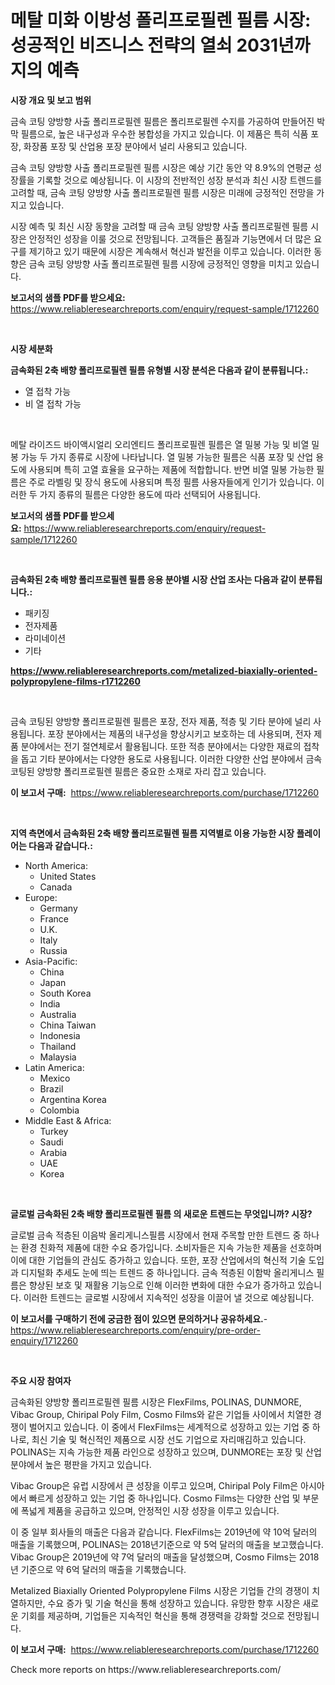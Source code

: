 <p><h1>메탈 미화 이방성 폴리프로필렌 필름 시장: 성공적인 비즈니스 전략의 열쇠 2031년까지의 예측</h1></p><p><strong>시장 개요 및 보고 범위</strong></p>
<p><p>금속 코팅 양방향 사출 폴리프로필렌 필름은 폴리프로필렌 수지를 가공하여 만들어진 박막 필름으로, 높은 내구성과 우수한 봉합성을 가지고 있습니다. 이 제품은 특히 식품 포장, 화장품 포장 및 산업용 포장 분야에서 널리 사용되고 있습니다. </p><p>금속 코팅 양방향 사출 폴리프로필렌 필름 시장은 예상 기간 동안 약 8.9%의 연평균 성장률을 기록할 것으로 예상됩니다. 이 시장의 전반적인 성장 분석과 최신 시장 트렌드를 고려할 때, 금속 코팅 양방향 사출 폴리프로필렌 필름 시장은 미래에 긍정적인 전망을 가지고 있습니다. </p><p>시장 예측 및 최신 시장 동향을 고려할 때 금속 코팅 양방향 사출 폴리프로필렌 필름 시장은 안정적인 성장을 이룰 것으로 전망됩니다. 고객들은 품질과 기능면에서 더 많은 요구를 제기하고 있기 때문에 시장은 계속해서 혁신과 발전을 이루고 있습니다. 이러한 동향은 금속 코팅 양방향 사출 폴리프로필렌 필름 시장에 긍정적인 영향을 미치고 있습니다.</p></p>
<p><strong>보고서의 샘플 PDF를 받으세요:</strong> <a href="https://www.reliableresearchreports.com/enquiry/request-sample/1712260">https://www.reliableresearchreports.com/enquiry/request-sample/1712260</a></p>
<p>&nbsp;</p>
<p><strong>시장 세분화</strong></p>
<p><strong>금속화된 2축 배향 폴리프로필렌 필름 유형별 시장 분석은 다음과 같이 분류됩니다.:</strong></p>
<p><ul><li>열 접착 가능</li><li>비 열 접착 가능</li></ul></p>
<p>&nbsp;</p>
<p><p>메탈 라이즈드 바이액시얼리 오리엔티드 폴리프로필렌 필름은 열 밀봉 가능 및 비열 밀봉 가능 두 가지 종류로 시장에 나타납니다. 열 밀봉 가능한 필름은 식품 포장 및 산업 용도에 사용되며 특히 고열 효율을 요구하는 제품에 적합합니다. 반면 비열 밀봉 가능한 필름은 주로 라벨링 및 장식 용도에 사용되며 특정 필름 사용자들에게 인기가 있습니다. 이러한 두 가지 종류의 필름은 다양한 용도에 따라 선택되어 사용됩니다.</p></p>
<p><strong>보고서의 샘플 PDF를 받으세요:</strong>&nbsp;<a href="https://www.reliableresearchreports.com/enquiry/request-sample/1712260">https://www.reliableresearchreports.com/enquiry/request-sample/1712260</a></p>
<p>&nbsp;</p>
<p><strong> 금속화된 2축 배향 폴리프로필렌 필름 응용 분야별 시장 산업 조사는 다음과 같이 분류됩니다.:</strong></p>
<p><ul><li>패키징</li><li>전자제품</li><li>라미네이션</li><li>기타</li></ul></p>
<p><strong><a href="https://www.reliableresearchreports.com/metalized-biaxially-oriented-polypropylene-films-r1712260">https://www.reliableresearchreports.com/metalized-biaxially-oriented-polypropylene-films-r1712260</a></strong></p>
<p>&nbsp;</p>
<p><p>금속 코팅된 양방향 폴리프로필렌 필름은 포장, 전자 제품, 적층 및 기타 분야에 널리 사용됩니다. 포장 분야에서는 제품의 내구성을 향상시키고 보호하는 데 사용되며, 전자 제품 분야에서는 전기 절연체로서 활용됩니다. 또한 적층 분야에서는 다양한 재료의 접착을 돕고 기타 분야에서는 다양한 용도로 사용됩니다. 이러한 다양한 산업 분야에서 금속 코팅된 양방향 폴리프로필렌 필름은 중요한 소재로 자리 잡고 있습니다.</p></p>
<p><strong>이 보고서 구매:</strong>&nbsp; <a href="https://www.reliableresearchreports.com/purchase/1712260">https://www.reliableresearchreports.com/purchase/1712260</a></p>
<p>&nbsp;</p>
<p><strong>지역 측면에서 금속화된 2축 배향 폴리프로필렌 필름 지역별로 이용 가능한 시장 플레이어는 다음과 같습니다.:</strong></p>
<p><ul>
    <li>
        North America:
        <ul>
            <li>United States</li>
            <li>Canada</li>
        </ul>
    </li>
    <li>
        Europe:
        <ul>
            <li>Germany</li>
            <li>France</li>
            <li>U.K.</li>
            <li>Italy</li>
            <li>Russia</li>
        </ul>
    </li>
    <li>
        Asia-Pacific:
        <ul>
            <li>China</li>
            <li>Japan</li>
            <li>South Korea</li>
            <li>India</li>
            <li>Australia</li>
            <li>China Taiwan</li>
            <li>Indonesia</li>
            <li>Thailand</li>
            <li>Malaysia</li>
        </ul>
    </li>
    <li>
        Latin America:
        <ul>
            <li>Mexico</li>
            <li>Brazil</li>
            <li>Argentina Korea</li>
            <li>Colombia</li>
        </ul>
    </li>
    <li>
        Middle East & Africa:
        <ul>
            <li>Turkey</li>
            <li>Saudi</li>
            <li>Arabia</li>
            <li>UAE</li>
            <li>Korea</li>
        </ul>
    </li>
    </ul></p>
<p>&nbsp;</p>
<p><strong>글로벌 금속화된 2축 배향 폴리프로필렌 필름 의 새로운 트렌드는 무엇입니까? 시장?</strong></p>
<p><p>글로벌 금속 적층된 이음박 올리게니스필름 시장에서 현재 주목할 만한 트렌드 중 하나는 환경 친화적 제품에 대한 수요 증가입니다. 소비자들은 지속 가능한 제품을 선호하며 이에 대한 기업들의 관심도 증가하고 있습니다. 또한, 포장 산업에서의 혁신적 기술 도입과 디지털화 추세도 눈에 띄는 트렌드 중 하나입니다. 금속 적층된 이함박 올리게니스 필름은 향상된 보호 및 재활용 기능으로 인해 이러한 변화에 대한 수요가 증가하고 있습니다. 이러한 트렌드는 글로벌 시장에서 지속적인 성장을 이끌어 낼 것으로 예상됩니다.</p></p>
<p><strong>이 보고서를 구매하기 전에 궁금한 점이 있으면 문의하거나 공유하세요.</strong>- <a href="https://www.reliableresearchreports.com/enquiry/pre-order-enquiry/1712260">https://www.reliableresearchreports.com/enquiry/pre-order-enquiry/1712260</a></p>
<p>&nbsp;</p>
<p><strong>주요 시장 참여자</strong></p>
<p><p>금속화된 양방향 폴리프로필렌 필름 시장은 FlexFilms, POLINAS, DUNMORE, Vibac Group, Chiripal Poly Film, Cosmo Films와 같은 기업들 사이에서 치열한 경쟁이 벌어지고 있습니다. 이 중에서 FlexFilms는 세계적으로 성장하고 있는 기업 중 하나로, 최신 기술 및 혁신적인 제품으로 시장 선도 기업으로 자리매김하고 있습니다. POLINAS는 지속 가능한 제품 라인으로 성장하고 있으며, DUNMORE는 포장 및 산업 분야에서 높은 평판을 가지고 있습니다.</p><p>Vibac Group은 유럽 시장에서 큰 성장을 이루고 있으며, Chiripal Poly Film은 아시아에서 빠르게 성장하고 있는 기업 중 하나입니다. Cosmo Films는 다양한 산업 및 부문에 폭넓게 제품을 공급하고 있으며, 안정적인 시장 성장을 이루고 있습니다.</p><p>이 중 일부 회사들의 매출은 다음과 같습니다. FlexFilms는 2019년에 약 10억 달러의 매출을 기록했으며, POLINAS는 2018년기준으로 약 5억 달러의 매출을 보고했습니다. Vibac Group은 2019년에 약 7억 달러의 매출을 달성했으며, Cosmo Films는 2018년 기준으로 약 6억 달러의 매출을 기록했습니다.</p><p>Metalized Biaxially Oriented Polypropylene Films 시장은 기업들 간의 경쟁이 치열하지만, 수요 증가 및 기술 혁신을 통해 성장하고 있습니다. 유망한 향후 시장은 새로운 기회를 제공하며, 기업들은 지속적인 혁신을 통해 경쟁력을 강화할 것으로 전망됩니다.</p></p>
<p><strong>이 보고서 구매:</strong>&nbsp;&nbsp;<a href="https://www.reliableresearchreports.com/purchase/1712260">https://www.reliableresearchreports.com/purchase/1712260</a></p>
<p>Check more reports on https://www.reliableresearchreports.com/</p>